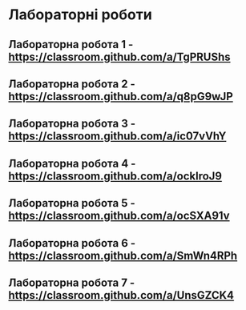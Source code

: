 # Лабораторні роботи

## Лабораторна робота 1 - https://classroom.github.com/a/TgPRUShs
## Лабораторна робота 2 - https://classroom.github.com/a/q8pG9wJP
## Лабораторна робота 3 - https://classroom.github.com/a/ic07vVhY
## Лабораторна робота 4 - https://classroom.github.com/a/ocklroJ9
## Лабораторна робота 5 - https://classroom.github.com/a/ocSXA91v
## Лабораторна робота 6 - https://classroom.github.com/a/SmWn4RPh
## Лабораторна робота 7 - https://classroom.github.com/a/UnsGZCK4
